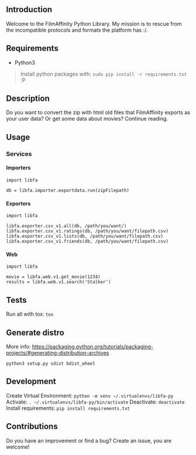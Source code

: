 ## Introduction
Welcome to the FilmAffinity Python Library. My mission is to rescue from the incompatible protocols and formats the platform has :/.

## Requirements
- Python3

> Install python packages with: `sudo pip install -r requirements.txt` :P

## Description
Do you want to convert the zip with html old files that FilmAffinity exports as your user data? Or get some data about movies? Continue reading.

## Usage

### Services
#### Importers
```
import libfa

db = libfa.importer.exportdata.run(zipFilepath)
```

#### Exporters
```
import libfa

libfa.exporter.csv_v1.all(db, /path/you/want/)
libfa.exporter.csv_v1.ratings(db, /path/you/want/filepath.csv)
libfa.exporter.csv_v1.lists(db, /path/you/want/filepath.csv)
libfa.exporter.csv_v1.friends(db, /path/you/want/filepath.csv)
```

#### Web
```
import libfa

movie = libfa.web.v1.get_movie(1234)
results = libfa.web.v1.search('Stalker')
```

## Tests
Run all with tox: `tox`

## Generate distro
More info: https://packaging.python.org/tutorials/packaging-projects/#generating-distribution-archives
```
python3 setup.py sdist bdist_wheel
```

## Development
Create Virtual Environment: `python -m venv ~/.virtualenvs/libfa-py`
Activate: `. ~/.virtualenvs/libfa-py/bin/activate`
Deactivate: `deactivate`
Install requirements: `pip install requirements.txt`

## Contributions
Do you have an improvement or find a bug? Create an issue, you are welcome!



